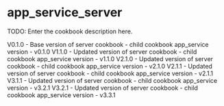 # app_service_server

TODO: Enter the cookbook description here.

V0.1.0	- Base version of server cookbook - child cookbook app_service version - v0.1.0
V1.1.0	- Updated version of server cookbook - child cookbook app_service version - v1.1.0
V2.1.0	- Updated version of server cookbook - child cookbook app_service version - v2.1.0
V2.1.1	- Updated version of server cookbook - child cookbook app_service version - v2.1.1
V3.1.1	- Updated version of server cookbook - child cookbook app_service version - v3.2.1
V3.2.1	- Updated version of server cookbook - child cookbook app_service version - v3.3.1
